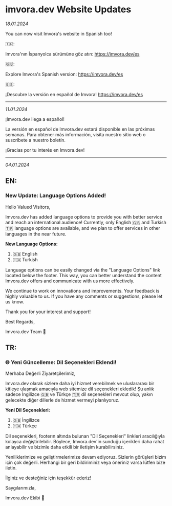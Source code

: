 # imvora.dev Website Updates

_18.01.2024_

You can now visit Imvora's website in Spanish too!

🇹🇷:

Imvora'nın İspanyolca sürümüne göz atın:
https://imvora.dev/es

🇬🇧:

Explore Imvora's Spanish version:
https://imvora.dev/es

🇪🇸:

¡Descubre la versión en español de Imvora!
https://imvora.dev/es

---

_11.01.2024_

¡Imvora.dev llega a español!

La versión en español de Imvora.dev estará disponible en las próximas semanas. Para obtener más información, visita nuestro sitio web o suscríbete a nuestro boletín.

¡Gracias por tu interés en Imvora.dev!

---

_04.01.2024_

## EN:
### New Update: Language Options Added!

Hello Valued Visitors,

Imvora.dev has added language options to provide you with better service and reach an international audience! Currently, only English 🇬🇧 and Turkish 🇹🇷 language options are available, and we plan to offer services in other languages in the near future.

**New Language Options:**
1. 🇬🇧 English
2. 🇹🇷 Turkish

Language options can be easily changed via the "Language Options" link located below the footer. This way, you can better understand the content Imvora.dev offers and communicate with us more effectively.

We continue to work on innovations and improvements. Your feedback is highly valuable to us. If you have any comments or suggestions, please let us know.

Thank you for your interest and support!

Best Regards, 

Imvora.dev Team 🚀

## TR:
### 🌐 Yeni Güncelleme: Dil Seçenekleri Eklendi!

Merhaba Değerli Ziyaretçilerimiz,

Imvora.dev olarak sizlere daha iyi hizmet verebilmek ve uluslararası bir kitleye ulaşmak amacıyla web sitemize dil seçenekleri ekledik! Şu anlık sadece İngilizce 🇬🇧 ve Türkçe 🇹🇷 dil seçenekleri mevcut olup, yakın gelecekte diğer dillerle de hizmet vermeyi planlıyoruz.

**Yeni Dil Seçenekleri:**
1. 🇬🇧 İngilizce
2. 🇹🇷 Türkçe

Dil seçenekleri, footerın altında bulunan "Dil Seçenekleri" linkleri aracılığıyla kolayca değiştirilebilir. Böylece, Imvora.dev'in sunduğu içerikleri daha rahat anlayabilir ve bizimle daha etkili bir iletişim kurabilirsiniz.

Yeniliklerimize ve geliştirmelerimize devam ediyoruz. Sizlerin görüşleri bizim için çok değerli. Herhangi bir geri bildiriminiz veya öneriniz varsa lütfen bize iletin.

İlginiz ve desteğiniz için teşekkür ederiz!

Saygılarımızla, 

Imvora.dev Ekibi 🚀
